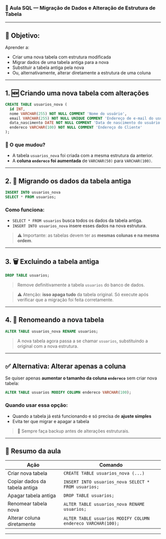 ### 📘 Aula SQL — **Migração de Dados e Alteração de Estrutura de Tabela**

---

## 🎯 Objetivo:

Aprender a:

* Criar uma nova tabela com estrutura modificada
* Migrar dados de uma tabela antiga para a nova
* Substituir a tabela antiga pela nova
* Ou, alternativamente, alterar diretamente a estrutura de uma coluna

---

## 1. 🆕 **Criando uma nova tabela com alterações**

```sql
CREATE TABLE usuarios_nova (
  id INT,
  nome VARCHAR(255) NOT NULL COMMENT 'Nome do usuário',
  email VARCHAR(255) NOT NULL UNIQUE COMMENT 'Endereço de e-mail do usuário',
  data_nascimento DATE NOT NULL COMMENT 'Data de nascimento do usuário',
  endereco VARCHAR(100) NOT NULL COMMENT 'Endereço do Cliente'
);
```

### 🔎 O que mudou?

* A tabela `usuarios_nova` foi criada com a mesma estrutura da anterior.
* A **coluna `endereco` foi aumentada** de `VARCHAR(50)` para `VARCHAR(100)`.

---

## 2. 🔁 **Migrando os dados da tabela antiga**

```sql
INSERT INTO usuarios_nova
SELECT * FROM usuarios;
```

### Como funciona:

* `SELECT * FROM usuarios` busca todos os dados da tabela antiga.
* `INSERT INTO usuarios_nova` insere esses dados na nova estrutura.

> ⚠️ Importante: as tabelas devem ter as **mesmas colunas e na mesma ordem**.

---

## 3. 🗑️ **Excluindo a tabela antiga**

```sql
DROP TABLE usuarios;
```

> Remove definitivamente a tabela `usuarios` do banco de dados.

> ⚠️ Atenção: **isso apaga tudo** da tabela original. Só execute após verificar que a migração foi feita corretamente.

---

## 4. 🔄 **Renomeando a nova tabela**

```sql
ALTER TABLE usuarios_nova RENAME usuarios;
```

> A nova tabela agora passa a se chamar `usuarios`, substituindo a original com a nova estrutura.

---

## ✅ Alternativa: **Alterar apenas a coluna**

Se quiser apenas **aumentar o tamanho da coluna `endereco`** sem criar nova tabela:

```sql
ALTER TABLE usuarios MODIFY COLUMN endereco VARCHAR(100);
```

### Quando usar essa opção:

* Quando a tabela já está funcionando e só precisa de **ajuste simples**
* Evita ter que migrar e apagar a tabela

> 🔐 Sempre faça backup antes de alterações estruturais.

---

## 📌 Resumo da aula

| Ação                          | Comando                                                     |
| ----------------------------- | ----------------------------------------------------------- |
| Criar nova tabela             | `CREATE TABLE usuarios_nova (...)`                          |
| Copiar dados da tabela antiga | `INSERT INTO usuarios_nova SELECT * FROM usuarios;`         |
| Apagar tabela antiga          | `DROP TABLE usuarios;`                                      |
| Renomear tabela nova          | `ALTER TABLE usuarios_nova RENAME usuarios;`                |
| Alterar coluna diretamente    | `ALTER TABLE usuarios MODIFY COLUMN endereco VARCHAR(100);` |

---

